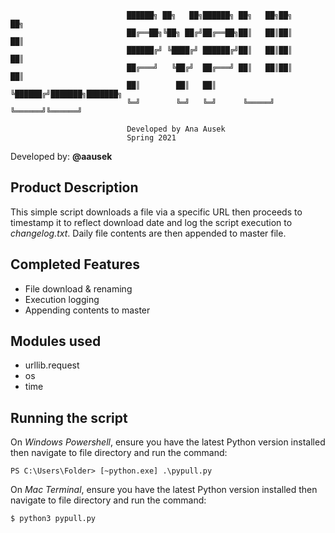 ```
                          ██████╗ ██╗   ██╗██████╗ ██╗   ██╗██╗     ██╗     
                          ██╔══██╗╚██╗ ██╔╝██╔══██╗██║   ██║██║     ██║     
                          ██████╔╝ ╚████╔╝ ██████╔╝██║   ██║██║     ██║     
                          ██╔═══╝   ╚██╔╝  ██╔═══╝ ██║   ██║██║     ██║     
                          ██║        ██║   ██║     ╚██████╔╝███████╗███████╗
                          ╚═╝        ╚═╝   ╚═╝      ╚═════╝ ╚══════╝╚══════╝

                          Developed by Ana Ausek
                          Spring 2021
```

Developed by: **@aausek**

## Product Description

This simple script downloads a file via a specific URL then proceeds to timestamp it to reflect download date and log the script execution to *changelog.txt*. Daily file contents are then appended to master file.

## Completed Features

- File download & renaming
- Execution logging
- Appending contents to master

## Modules used

-  urllib.request
-  os
-  time

## Running the script

On *Windows Powershell*, ensure you have the latest Python version installed then navigate to file directory and run the command: 

`
PS C:\Users\Folder> [~python.exe] .\pypull.py
`

On *Mac Terminal*, ensure you have the latest Python version installed then navigate to file directory and run the command:

`
$ python3 pypull.py
`
